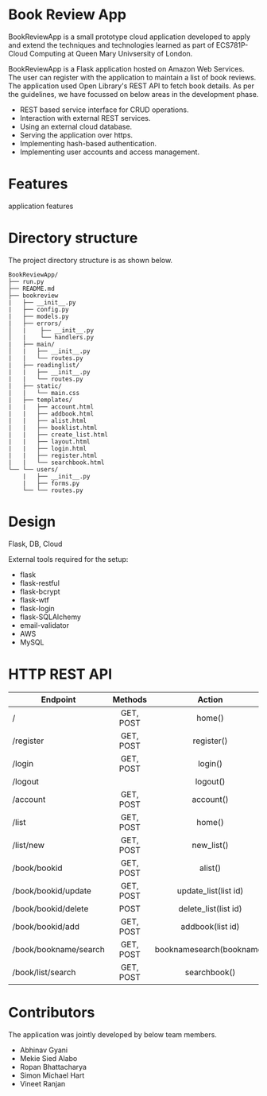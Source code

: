 # Book Review App

BookReviewApp is a small prototype cloud application developed to apply and extend the techniques and technologies learned as part of ECS781P-Cloud Computing at Queen Mary Univsersity of London.

BookReviewApp is a Flask application hosted on Amazon Web Services. The user can register with the application to maintain a list of book reviews. The application used Open Library's REST API to fetch book details. As per the guidelines, we have focussed on below areas in the development phase.

* REST based service interface for CRUD operations.
* Interaction with external REST services.
* Using an external cloud database.
* Serving the application over https.
* Implementing hash-based authentication.
* Implementing user accounts and access management.


# Features

application features

# Directory structure

The project directory structure is as shown below.

```text
BookReviewApp/
├── run.py
├── README.md
├── bookreview
|   ├── __init__.py
|   ├── config.py
|   ├── models.py
|   ├── errors/
│   |    ├── __init__.py
│   |    └── handlers.py
|   ├── main/
│   |   ├── __init__.py
|   |   └── routes.py
|   ├── readinglist/
|   |   ├── __init__.py
|   |   └── routes.py
|   ├── static/
|   |   └── main.css
|   ├── templates/
|   |   ├── account.html
|   |   ├── addbook.html
|   |   ├── alist.html
|   |   ├── booklist.html
|   |   ├── create_list.html
|   |   ├── layout.html
|   |   ├── login.html
|   |   ├── register.html
|   |   └── searchbook.html
└── └── users/
    |   ├── __init__.py
    |   ├── forms.py
    └── └── routes.py
```


# Design

Flask, DB, Cloud

External tools required for the setup:
* flask
* flask-restful
* flask-bcrypt
* flask-wtf
* flask-login
* flask-SQLAlchemy
* email-validator
* AWS
* MySQL


# HTTP REST API

| Endpoint               | Methods   | Action                   | Use                      |
| -------------------    |:---------:|:------------------------:| ------------------------:|
| /                      | GET, POST | home()                   |                          |
| /register              | GET, POST | register()               |                          |
| /login                 | GET, POST | login()                  |                          |
| /logout                |           | logout()                 |                          |
| /account               | GET, POST | account()                |                          |
| /list                  | GET, POST | home()                   |                          |
| /list/new              | GET, POST | new_list()               |                          |
| /book/bookid           | GET, POST | alist()                  |                          |
| /book/bookid/update    | GET, POST | update_list(list id)     |                          |
| /book/bookid/delete    | POST      | delete_list(list id)     |                          |
| /book/bookid/add       | GET, POST | addbook(list id)         |                          |
| /book/bookname/search  | GET, POST | booknamesearch(bookname) |                          |
| /book/list/search      | GET, POST | searchbook()             |                          |


# Contributors
The application was jointly developed by below team members.
* Abhinav Gyani
* Mekie Sied Alabo
* Ropan Bhattacharya
* Simon Michael Hart
* Vineet Ranjan
